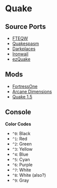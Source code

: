 # Quake

## Source Ports

* [FTEQW](https://github.com/fte-team/fteqw)
* [Quakespasm](https://github.com/sezero/quakespasm)
* [Darkplaces](https://gitlab.com/xonotic/darkplaces)
* [Ironwail](https://github.com/andrei-drexler/ironwail)
* [ezQuake](https://github.com/QW-Group/ezquake-source)

## Mods

* [FortressOne](https://fortressone.org)
* [Arcane Dimensions](https://www.moddb.com/mods/arcane-dimensions)
* [Quake 1.5](https://www.moddb.com/mods/quake-15)

## Console

**Color Codes**

* `^0`: Black
* `^1`: Red 
* `^2`: Green
* `^3`: Yellow
* `^4`: Blue
* `^5`: Cyan
* `^6`: Purple
* `^7`: White
* `^8`: White (also?)
* `^9`: Gray
